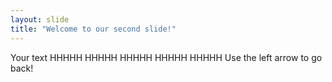 ```yaml
---
layout: slide
title: "Welcome to our second slide!"
---
```

Your text
HHHHH
HHHHH
HHHHH
HHHHH
HHHHH
Use the left arrow to go back!
